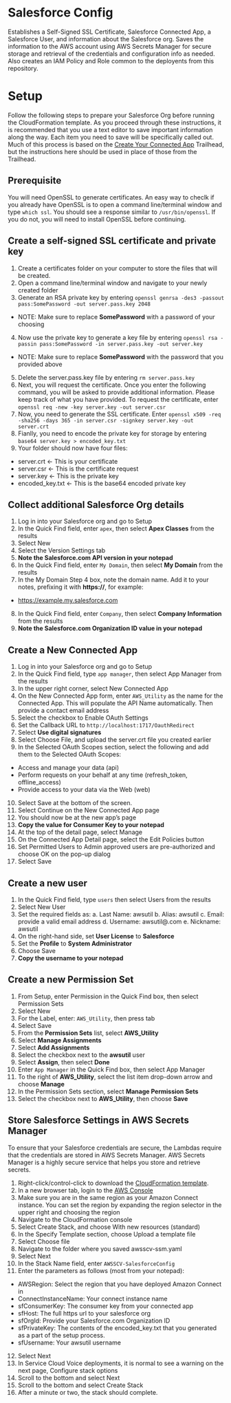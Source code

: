 # Salesforce Config
Establishes a Self-Signed SSL Certificate, Salesforce Connected App, a Salesforce User, and information about the Salesforce org. Saves the information to the AWS account using AWS Secrets Manager for secure storage and retrieval of the credentials and configuration info as needed. Also creates an IAM Policy and Role common to the deployents from this repository.

# Setup
Follow the following steps to prepare your Salesforce Org before running the CloudFormation template. As you proceed through these instructions, it is recommended that you use a text editor to save important information along the way. Each item you need to save will be specifically called out. Much of this process is based on the [Create Your Connected App](https://trailhead.salesforce.com/en/content/learn/modules/sfdx_travis_ci/sfdx_travis_ci_connected_app) Trailhead, but the instructions here should be used in place of those from the Trailhead.

## Prerequisite
You will need OpenSSL to generate certificates. An easy way to checlk if you already have OpenSSL is to open a command line/terminal window and type `which ssl`. You should see a response similar to `/usr/bin/openssl`. If you do not, you will need to install OpenSSL before continuing.

## Create a self-signed SSL certificate and private key
1. Create a certificates folder on your computer to store the files that will be created.
2. Open a command line/terminal window and navigate to your newly created folder
3. Generate an RSA private key by entering `openssl genrsa -des3 -passout pass:SomePassword -out server.pass.key 2048`
 - NOTE: Make sure to replace **SomePassword** with a password of your choosing
4. Now use the private key to generate a key file by entering `openssl rsa -passin pass:SomePassword -in server.pass.key -out server.key`
 - NOTE: Make sure to replace **SomePassword** with the password that you provided above
5. Delete the server.pass.key file by entering `rm server.pass.key`
6. Next, you will request the certificate. Once you enter the following command, you will be asked to provide additional information. Please keep track of what you have provided. To request the certificate, enter `openssl req -new -key server.key -out server.csr`
7. Now, you need to generate the SSL certificate. Enter `openssl x509 -req -sha256 -days 365 -in server.csr -signkey server.key -out server.crt`
8. Fianlly, you need to encode the private key for storage by entering `base64 server.key > encoded_key.txt`
8. Your folder should now have four files: 
 - server.crt <- This is your certificate
 - server.csr <- This is the certificate request
 - server.key <- This is the private key
 - encoded_key.txt <- This is the base64 encoded private key

## Collect additional Salesforce Org details
1. Log in into your Salesforce org and go to Setup 
2.	In the Quick Find field, enter `apex`, then select **Apex Classes** from the results 
3.	Select New
4.	Select the Version Settings tab
5.	**Note the Salesforce.com API version in your notepad**
6. In the Quick Find field, enter `My Domain`, then select **My Domain** from the results
7. In the My Domain Step 4 box, note the domain name. Add it to your notes, prefixing it with **https://**, for example:
 - https://example.my.salesforce.com
8. In the Quick Find field, enter `Company`, then select **Company Information** from the results
9. **Note the Salesforce.com Organization ID value in your notepad**

## Create a New Connected App
1.	Log in into your Salesforce org and go to Setup 
2.	In the Quick Find field, type `app manager`, then select App Manager from the results 
3.	In the upper right corner, select New Connected App
4.	On the New Connected App form, enter `AWS_Utility` as the name for the Connected App. This will populate the API Name automatically. Then provide a contact email address
5.	Select the checkbox to Enable OAuth Settings 
6.	Set the Callback URL to `http://localhost:1717/OauthRedirect`
7.  Select **Use digital signatures**
8.  Select Choose File, and upload the server.crt file you created earlier
9.	In the Selected OAuth Scopes section, select the following and add them to the Selected OAuth Scopes:
  * Access and manage your data (api)
  * Perform requests on your behalf at any time (refresh_token, offline_access)
  * Provide access to your data via the Web (web)
10.	Select Save at the bottom of the screen.
11.	Select Continue on the New Connected App page
12.	You should now be at the new app’s page
13.	**Copy the value for Consumer Key to your notepad**
14.	At the top of the detail page, select Manage
15.	On the Connected App Detail page, select the Edit Policies button
16.	Set Permitted Users to Admin approved users are pre-authorized and choose OK on the pop-up dialog
17.	Select Save

## Create a new user
1. In the Quick Find field, type `users` then select Users from the results 
2. Select New User
3. Set the required fields as:
 a. Last Name: awsutil
 b. Alias: awsutil
 c. Email: provide a valid email address
 d. Username: awsutil@<yoursalesforcedomain>.com
 e. Nickname: awsutil
4. On the right-hand side, set **User License** to **Salesforce**
5. Set the **Profile** to **System Administrator**
6. Choose Save
7. **Copy the username to your notepad**

## Create a new Permission Set
1. From Setup, enter Permission in the Quick Find box, then select Permission Sets
2. Select New
3. For the Label, enter: `AWS_Utility`, then press tab
4. Select Save
5. From the **Permission Sets** list, select **AWS_Utility**
6. Select **Manage Assignments**
7. Select **Add Assignments**
8. Select the checkbox next to the **awsutil** user
9. Select **Assign**, then select **Done**
10. Enter `App Manager` in the Quick Find box, then select App Manager
11. To the right of **AWS_Utility**, select the list item drop-down arrow and choose **Manage**
12. In the Permission Sets section, select **Manage Permission Sets**
13. Select the checkbox next to **AWS_Utility**, then choose **Save**

## Store Salesforce Settings in AWS Secrets Manager
To ensure that your Salesforce credentials are secure, the Lambdas require that the credentials are stored in AWS Secrets Manager. AWS Secrets Manager is a highly secure service that helps you store and retrieve secrets.

1.	Right-click/control-click to download the [CloudFormation template](CloudFormation/awsscv-ssm.yaml).
2. In a new browser tab, login to the [AWS Console](https://console.aws.amazon.com/console/home)
3.	Make sure you are in the same region as your Amazon Connect instance. You can set the region by expanding the region selector in the upper right and choosing the region
4.	Navigate to the CloudFormation console
5.	Select Create Stack, and choose With new resources (standard)
6.	In the Specify Template section, choose Upload a template file
7.	Select Choose file
8.	Navigate to the folder where you saved awsscv-ssm.yaml
9.	Select Next
10.	In the Stack Name field, enter `AWSSCV-SalesforceConfig`
11.	Enter the parameters as follows (most from your notepad):
 - AWSRegion: Select the region that you have deployed Amazon Connect in
 - ConnectInstanceName: Your connect instance name
 - sfConsumerKey: The consumer key from your connected app
 - sfHost: The full https url to your salesforce org
 - sfOrgId: Provide your Salesforce.com Organization ID
 - sfPrivateKey: The contents of the encoded_key.txt that you generated as a part of the setup process.
 - sfUsername: Your awsutil username
12.	Select Next
13.	In Service Cloud Voice deployments, it is normal to see a warning on the next page, Configure stack options
14.	Scroll to the bottom and select Next
15.	Scroll to the bottom and select Create Stack
16.	After a minute or two, the stack should complete.
